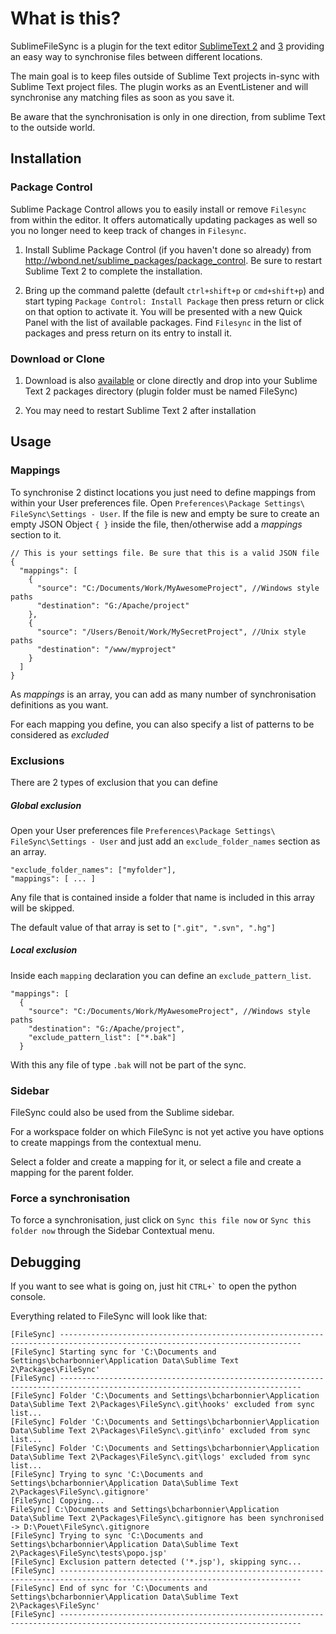 What is this?
=============

SublimeFileSync is a plugin for the text editor [SublimeText 2](http://www.sublimetext.com/2) and [3](http://www.sublimetext.com/3) providing an easy way to synchronise files between different locations.

The main goal is to keep files outside of Sublime Text projects in-sync with Sublime Text project files. The plugin works as an EventListener and will synchronise any matching files as soon as you save it.

Be aware that the synchronisation is only in one direction, from sublime Text to the outside world.

Installation
------------

### Package Control

Sublime Package Control allows you to easily install or remove `Filesync` from within the editor. It offers automatically updating packages as well so you no longer need to keep track of changes in `Filesync`.

1. Install Sublime Package Control (if you haven't done so already) from http://wbond.net/sublime_packages/package_control. Be sure to restart Sublime Text 2 to complete the installation.

2. Bring up the command palette (default `ctrl+shift+p` or `cmd+shift+p`) and start typing `Package Control: Install Package` then press return or click on that option to activate it. You will be presented with a new Quick Panel with the list of available packages. Find `Filesync` in the list of packages and press return on its entry to install it.

### Download or Clone

1. Download is also [available](https://github.com/bcharbonnier/SublimeFileSync/zipball/master "download") or clone directly and drop into your Sublime Text 2 packages directory (plugin folder must be named FileSync)

2. You may need to restart Sublime Text 2 after installation

Usage
-----

### Mappings

To synchronise 2 distinct locations you just need to define mappings from within your User preferences file. Open `Preferences\Package Settings\ FileSync\Settings - User`. If the file is new and empty be sure to create an empty JSON Object `{ }` inside the file, then/otherwise add a *mappings* section to it.

    // This is your settings file. Be sure that this is a valid JSON file
    {
      "mappings": [
        {
          "source": "C:/Documents/Work/MyAwesomeProject", //Windows style paths
          "destination": "G:/Apache/project"
        },
        {
          "source": "/Users/Benoit/Work/MySecretProject", //Unix style paths
          "destination": "/www/myproject"
        }
      ]
    }

As *mappings* is an array, you can add as many number of synchronisation definitions as you want.

For each mapping you define, you can also specify a list of patterns to be considered as *excluded*

### Exclusions

There are 2 types of exclusion that you can define

##### Global exclusion

Open your User preferences file `Preferences\Package Settings\ FileSync\Settings - User` and just add an `exclude_folder_names` section as an array.

    "exclude_folder_names": ["myfolder"],
	"mappings": [ ... ]


Any file that is contained inside a folder that name is included in this array will be skipped.

The default value of that array is set to `[".git", ".svn", ".hg"]`

##### Local exclusion

Inside each `mapping` declaration you can define an `exclude_pattern_list`.

    "mappings": [
      {
        "source": "C:/Documents/Work/MyAwesomeProject", //Windows style paths
        "destination": "G:/Apache/project",
		"exclude_pattern_list": ["*.bak"]
      }

With this any file of type `.bak` will not be part of the sync.

### Sidebar

FileSync could also be used from the Sublime sidebar.

For a workspace folder on which FileSync is not yet active you have options to create mappings from the contextual menu.

Select a folder and create a mapping for it, or select a file and create a mapping for the parent folder.

### Force a synchronisation

To force a synchronisation, just click on `Sync this file now` or `Sync this folder now` through the Sidebar Contextual menu.


Debugging
-----

If you want to see what is going on, just hit `` CTRL+` `` to open the python console.

Everything related to FileSync will look like that:

    [FileSync] ----------------------------------------------------------------------------------------------------------------------------
    [FileSync] Starting sync for 'C:\Documents and Settings\bcharbonnier\Application Data\Sublime Text 2\Packages\FileSync'
    [FileSync] ----------------------------------------------------------------------------------------------------------------------------
    [FileSync] Folder 'C:\Documents and Settings\bcharbonnier\Application Data\Sublime Text 2\Packages\FileSync\.git\hooks' excluded from sync list...
    [FileSync] Folder 'C:\Documents and Settings\bcharbonnier\Application Data\Sublime Text 2\Packages\FileSync\.git\info' excluded from sync list...
    [FileSync] Folder 'C:\Documents and Settings\bcharbonnier\Application Data\Sublime Text 2\Packages\FileSync\.git\logs' excluded from sync list...
    [FileSync] Trying to sync 'C:\Documents and Settings\bcharbonnier\Application Data\Sublime Text 2\Packages\FileSync\.gitignore'
    [FileSync] Copying...
    FileSync] C:\Documents and Settings\bcharbonnier\Application Data\Sublime Text 2\Packages\FileSync\.gitignore has been synchronised -> D:\Pouet\FileSync\.gitignore
    [FileSync] Trying to sync 'C:\Documents and Settings\bcharbonnier\Application Data\Sublime Text 2\Packages\FileSync\tests\popo.jsp'
    [FileSync] Exclusion pattern detected ('*.jsp'), skipping sync...
    [FileSync] ----------------------------------------------------------------------------------------------------------------------------
    [FileSync] End of sync for 'C:\Documents and Settings\bcharbonnier\Application Data\Sublime Text 2\Packages\FileSync'
    [FileSync] ----------------------------------------------------------------------------------------------------------------------------
